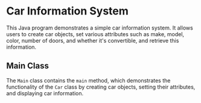 # Car Information System

This Java program demonstrates a simple car information system. It allows users to create car objects, set various attributes such as make, model, color, number of doors, and whether it's convertible, and retrieve this information.

## Main Class

The `Main` class contains the `main` method, which demonstrates the functionality of the `Car` class by creating car objects, setting their attributes, and displaying car information.
